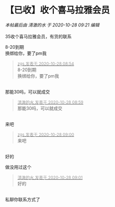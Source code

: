 # 【已收】收个喜马拉雅会员


<i class="pstatus"> 本帖最后由 清澈的水 于 2020-10-28 09:21 编辑 </i><br />
<br />
35收个喜马拉雅会员，有货的联系

8-20到期<br />
换绑给你，要了pm我

<div class="quote"><blockquote><font size="2"><a href="https://www.hostloc.com/forum.php?mod=redirect&amp;goto=findpost&amp;pid=9362379&amp;ptid=759248" target="_blank"><font color="#999999">zgs 发表于 2020-10-28 08:54</font></a></font><br />
8-20到期<br />
换绑给你，要了pm我</blockquote></div><br />
那能30吗，可以就成交

<div class="quote"><blockquote><font size="2"><a href="https://www.hostloc.com/forum.php?mod=redirect&amp;goto=findpost&amp;pid=9362399&amp;ptid=759248" target="_blank"><font color="#999999">清澈的水 发表于 2020-10-28 08:59</font></a></font><br />
那能30吗，可以就成交</blockquote></div><br />
来吧

<div class="quote"><blockquote><font size="2"><a href="https://www.hostloc.com/forum.php?mod=redirect&amp;goto=findpost&amp;pid=9362400&amp;ptid=759248" target="_blank"><font color="#999999">zgs 发表于 2020-10-28 09:00</font></a></font><br />
来吧</blockquote></div><br />
好的

做没用过这个

<div class="quote"><blockquote><font size="2"><a href="https://www.hostloc.com/forum.php?mod=redirect&amp;goto=findpost&amp;pid=9362401&amp;ptid=759248" target="_blank"><font color="#999999">清澈的水 发表于 2020-10-28 09:01</font></a></font><br />
好的</blockquote></div><br />
私聊你联系方式了&nbsp;&nbsp;
